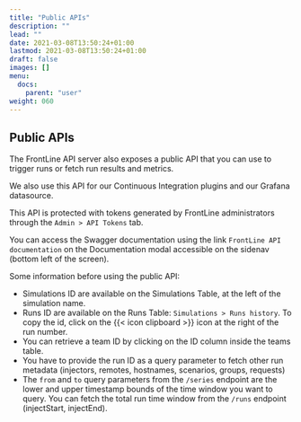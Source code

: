 ```yaml
---
title: "Public APIs"
description: ""
lead: ""
date: 2021-03-08T13:50:24+01:00
lastmod: 2021-03-08T13:50:24+01:00
draft: false
images: []
menu:
  docs:
    parent: "user"
weight: 060
---
```


## Public APIs

The FrontLine API server also exposes a public API that you can use to trigger runs or fetch run results and metrics.

We also use this API for our Continuous Integration plugins and our Grafana datasource.

This API is protected with tokens generated by FrontLine administrators through the `Admin > API Tokens` tab.

You can access the Swagger documentation using the link `FrontLine API documentation` on the Documentation modal accessible on the sidenav (bottom left of the screen).

Some information before using the public API:

- Simulations ID are available on the Simulations Table, at the left of the simulation name.
- Runs ID are available on the Runs Table: `Simulations > Runs history`. To copy the id, click on the {{< icon clipboard >}} icon at the right of the run number.
- You can retrieve a team ID by clicking on the ID column inside the teams table.
- You have to provide the run ID as a query parameter to fetch other run metadata (injectors, remotes, hostnames, scenarios, groups, requests)
- The `from` and `to` query parameters from the `/series` endpoint are the lower and upper timestamp bounds of the time window you want to query. You can fetch the total run time window from the `/runs` endpoint (injectStart, injectEnd).
